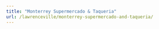 ```yaml
---
title: "Monterrey Supermercado & Taqueria"
url: /lawrenceville/monterrey-supermercado-and-taqueria/
---
```

